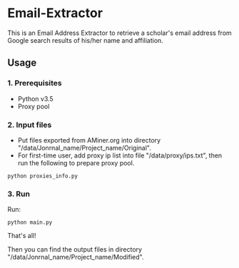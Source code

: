 # Email-Extractor

This is an Email Address Extractor to retrieve a scholar's email address from Google search results of his/her name and affiliation.

## Usage

### 1. Prerequisites

* Python v3.5
* Proxy pool

### 2. Input files

* Put files exported from AMiner.org into directory "/data/Jonrnal_name/Project_name/Original".
* For first-time user, add proxy ip list into file "/data/proxy/ips.txt", then run the following to prepare proxy pool.
```
python proxies_info.py
```

### 3. Run

Run:
```
python main.py
```
That's all!

Then you can find the output files in directory "/data/Jonrnal_name/Project_name/Modified".
